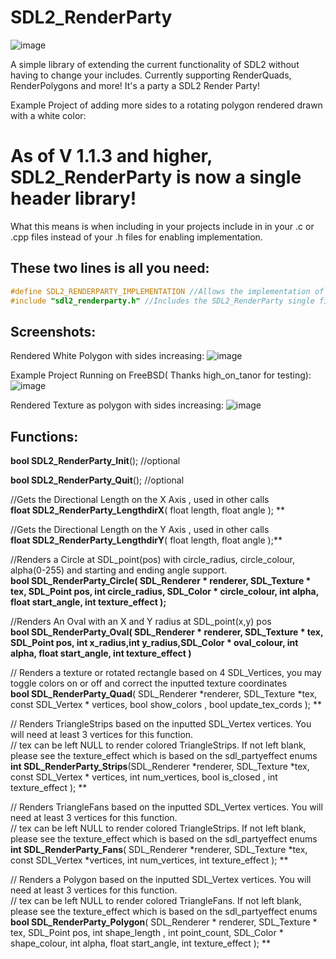 # SDL2_RenderParty

![image](https://github.com/pawbyte/SDL2_RenderParty/blob/main/images/sdl2_renderparty_logo.png?raw=true)

A simple library of extending the current functionality of SDL2 without having to change your includes. Currently supporting RenderQuads, RenderPolygons and more! It's a party a SDL2 Render Party!

Example Project of adding more sides to a rotating polygon rendered drawn with a white color:


# As of V 1.1.3 and higher, SDL2_RenderParty is now a single header library!

What this means is when including in your projects include in in your .c or .cpp files instead of your .h files for enabling implementation.

## These two lines is all you need:

```c
#define SDL2_RENDERPARTY_IMPLEMENTATION //Allows the implementation of functions to be executed, withhout this line you may experience many compiler errors! 
#include "sdl2_renderparty.h" //Includes the SDL2_RenderParty single file library ( Written in C, compatabile with C++ ) 
```


## Screenshots: 
Rendered White Polygon with sides increasing:
![image](https://raw.githubusercontent.com/pawbyte/SDL2_Render_Party/main/examples/SDL2_Render_Party_White_Polygon_Test.gif)



Example Project Running on FreeBSD( Thanks high_on_tanor for testing):
![image](https://github.com/pawbyte/SDL2_RenderParty/blob/main/images/sdl2_renderparty_example_screenshot_freebsd.png)

Rendered Texture as polygon with sides increasing:
![image](https://github.com/pawbyte/SDL2_RenderParty/blob/main/examples/sdl2_render_party_mk_spinner_polygon.gif?raw=true)


## Functions:

**bool SDL2_RenderParty_Init**();  //optional   
  
**bool SDL2_RenderParty_Quit**(); //optional   
  
//Gets the Directional Length on the X Axis , used in other calls  
**float SDL2_RenderParty_LengthdirX**( float length, float angle  );  **
  
//Gets the Directional Length on the Y Axis , used in other calls   
**float SDL2_RenderParty_LengthdirY**( float length, float angle  );**

//Renders a Circle at SDL_point(pos) with circle_radius, circle_colour, alpha(0-255) and starting and ending angle support.  
**bool SDL_RenderParty_Circle( SDL_Renderer * renderer, SDL_Texture * tex, SDL_Point pos, int circle_radius, SDL_Color * circle_colour, int alpha, float start_angle, int texture_effect );**

//Renders An Oval with an X and Y radius at SDL_point(x,y) pos  
**bool SDL_RenderParty_Oval( SDL_Renderer * renderer, SDL_Texture * tex, SDL_Point pos, int x_radius,int y_radius,SDL_Color * oval_colour, int alpha, float start_angle, int texture_effect )**


// Renders a texture or rotated rectangle based on 4 SDL_Vertices, you may toggle colors on or off and correct the inputted texture coordinates   
**bool SDL_RenderParty_Quad**( SDL_Renderer *renderer, SDL_Texture *tex, const SDL_Vertex * vertices, bool show_colors , bool update_tex_cords   );   **
  

// Renders TriangleStrips based on the inputted SDL_Vertex vertices. You will need at least 3 vertices for this function.   
// tex can be left NULL to render colored TriangleStrips. If not left blank, please see the texture_effect which is based on the sdl_partyeffect enums   
**int SDL_RenderParty_Strips**(SDL_Renderer *renderer, SDL_Texture *tex, const SDL_Vertex * vertices, int num_vertices, bool is_closed , int texture_effect   );   **
  
  
// Renders TriangleFans based on the inputted SDL_Vertex vertices. You will need at least 3 vertices for this function.   
// tex can be left NULL to render colored TriangleStrips. If not left blank, please see the texture_effect which is based on the sdl_partyeffect enums   
**int SDL_RenderParty_Fans**( SDL_Renderer *renderer, SDL_Texture *tex, const SDL_Vertex *vertices, int num_vertices, int texture_effect  );   **
  
  
// Renders a Polygon based on the inputted SDL_Vertex vertices. You will need at least 3 vertices for this function.   
// tex can be left NULL to render colored TriangleFans. If not left blank, please see the texture_effect which is based on the sdl_partyeffect enums   
**bool SDL_RenderParty_Polygon**( SDL_Renderer * renderer, SDL_Texture * tex, SDL_Point pos, int shape_length , int point_count, SDL_Color * shape_colour, int alpha, float start_angle, int texture_effect  );   **

  
